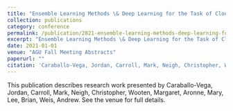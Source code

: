 ```yaml
---
title: "Ensemble Learning Methods \& Deep Learning for the Task of Cloud Detection"
collection: publications
category: conference
permalink: /publication/2021-ensemble-learning-methods-deep-learning-for-the-task-of-cloud-detection
excerpt: "Ensemble Learning Methods \& Deep Learning for the Task of Cloud Detection by Caraballo-Vega, Jordan et al."
date: 2021-01-01
venue: "AGU Fall Meeting Abstracts"
paperurl: ""
citation: 'Caraballo-Vega, Jordan, Carroll, Mark, Neigh, Christopher, Wooten, Margaret, Aronne, Mary, Lee, Brian, Weis, Andrew (2021). "Ensemble Learning Methods \& Deep Learning for the Task of Cloud Detection." <i>AGU Fall Meeting Abstracts</i>.'
---
```


This publication describes research work presented by Caraballo-Vega, Jordan, Carroll, Mark, Neigh, Christopher, Wooten, Margaret, Aronne, Mary, Lee, Brian, Weis, Andrew. See the venue for full details.
